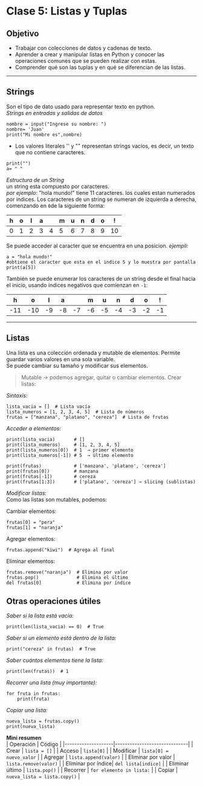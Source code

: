 # Clase 5: Listas y Tuplas

## Objetivo

- Trabajar con colecciones de datos y cadenas de texto. 
- Aprender a crear y manipular listas en Python y conocer las operaciones comunes que se pueden realizar con estas.
- Comprender qué son las tuplas y en qué se diferencian de las listas.

---

## Strings

Son el tipo de dato usado para representar texto en python.  
*Strings en entradas y salidas de datos*
```
nombre = input("Ingrese su nombre: ")
nombre= 'Juan'
print("Mi nombre es",nombre)
```
* Los valores literales '' y "" representan strings vacíos, es decir, un texto que no contiene caracteres.
```
print("")
a= " "
```
*Estructura de un String*  
un string esta compuesto por caracteres.  
*por ejemplo:* "hola mundo!" tiene 11 caracteres. 
los cuales estan numerados por indices. Los caracteres de un string se numeran de izquierda a derecha, comenzando en `0`de la siguiente forma:  

| h | o | l | a |   | m | u | n | d | o | ! |
|---|---|---|---|---|---|---|---|---|---|---|
| 0 | 1 | 2 | 3 | 4 | 5 | 6 | 7 | 8 | 9 |10 |

Se puede acceder al caracter que se encuentra en una posicion.
*ejempli:*
```
a = "hola mundo!"
#obtiene el caracter que esta en el indice 5 y lo muestra por pantalla
print(a[5])
```  

También se puede enumerar los caracteres de un string desde el final hacia el inicio, usando índices negativos que comienzan en `-1`:

| h  | o  | l  | a  |   | m  | u  | n  | d  | o  | !  |
|----|----|----|----|---|----|----|----|----|----|----|
| -11| -10| -9 | -8 | -7| -6 | -5 | -4 | -3 | -2 | -1 |

---

## Listas

Una lista es una colección ordenada y mutable de elementos. Permite guardar varios valores en una sola variable.  
Se puede cambiar su tamaño y modificar sus elementos.   
> Mutable → podemos agregar, quitar o cambiar elementos. 
Crear listas:

*Sintaxis:*  
```
lista_vacia = []  # Lista vacía
lista_numeros = [1, 2, 3, 4, 5]  # Lista de números
frutas = ["manzana", "platano", "cereza"]  # Lista de frutas    
``` 

*Acceder a elementos:*  
```
print(lista_vacia)       # []
print(lista_numeros)     # [1, 2, 3, 4, 5]
print(lista_numeros[0])  # 1  → primer elemento
print(lista_numeros[-1]) # 5  → último elemento

print(frutas)            # ['manzana', 'platano', 'cereza']
print(frutas[0])         # manzana
print(frutas[-1])        # cereza
print(frutas[1:3])       # ['platano', 'cereza'] → slicing (sublistas)
```

*Modificar listas:*  
Como las listas son mutables, podemos:

Cambiar elementos:  
```
frutas[0] = "pera"
frutas[1] = "naranja"
```

Agregar elementos:  
```
frutas.append("kiwi")  # Agrega al final
```

Eliminar elementos:   
```
frutas.remove("naranja")  # Elimina por valor
frutas.pop()              # Elimina el último
del frutas[0]             # Elimina por índice
```

## Otras operaciones útiles

*Saber si la lista está vacía:*  
```
print(len(lista_vacia) == 0)  # True
```

*Saber si un elemento está dentro de la lista:*  
```
print("cereza" in frutas)  # True
```

*Saber cuántos elementos tiene la lista:*  
```
print(len(frutas))  # 1
```

*Recorrer una lista (muy importante):*  
```
for fruta in frutas:
    print(fruta)
```

*Copiar una lista:*  
```
nueva_lista = frutas.copy()
print(nueva_lista)
```

**Mini resumen**  
| Operación         | Código                        |
|--------------------|------------------------------|
| Crear              | `lista = []`                 |
| Acceso             | `lista[0]`                   |
| Modificar          | `lista[0] = nuevo_valor`     |
| Agregar            | `lista.append(valor)`        |
| Eliminar por valor | `lista.remove(valor)`        |
| Eliminar por índice| `del lista[indice]`          |
| Eliminar último    | `lista.pop()`                |
| Recorrer           | `for elemento in lista:`     |
| Copiar             | `nueva_lista = lista.copy()` |
